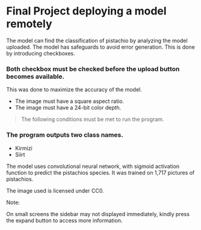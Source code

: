 # Final Project deploying a model remotely

The model can find the classification of pistachio by analyzing the model uploaded. The model has safeguards to avoid error generation. This is done by
introducing checkboxes. 
<br>
### **Both** checkbox must be checked before the upload button becomes available.

This was done to maximize the accuracy of the model.
- The image must have a square aspect ratio.
- The image must have a 24-bit color depth.
> The following conditions must be met to run the program.

### The program outputs two class names.
- Kirmizi
- Siirt

The model uses convolutional neural network, with sigmoid activation function to predict the pistachios species. It was trained on 1,717 pictures of pistachios.

The image used is licensed under CC0.

Note:

On small screens the sidebar may not displayed immediately, kindly press the expand button to access more information.
